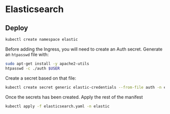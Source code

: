 # Elasticsearch

## Deploy

```sh
kubectl create namespace elastic
```

Before adding the Ingress, you will need to create an Auth secret. Generate an `htpasswd` file with:

```sh
sudo apt-get install -y apache2-utils
htpasswd -c ./auth $USER
```

Create a secret based on that file:

```sh
kubectl create secret generic elastic-credentials --from-file auth -n elastic
```

Once the secrets has been created. Apply the rest of the manifest

```sh
kubectl apply -f elasticsearch.yaml -n elastic
```
